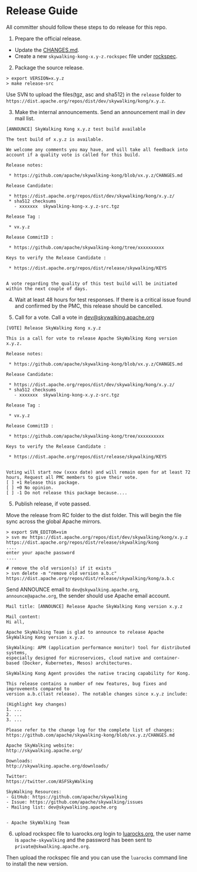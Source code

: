 # Release Guide
All committer should follow these steps to do release for this repo.

1. Prepare the official release.

- Update the [CHANGES.md](CHANGES.md).
- Create a new `skywalking-kong-x.y-z.rockspec` file under [rockspec](/rockspec).

2. Package the source release.

```shell
> export VERSION=x.y.z
> make release-src
```

Use SVN to upload the files(tgz, asc and sha512) in the `release` folder to `https://dist.apache.org/repos/dist/dev/skywalking/kong/x.y.z`.

3. Make the internal announcements. Send an announcement mail in dev mail list.

```
[ANNOUNCE] SkyWalking Kong x.y.z test build available

The test build of x.y.z is available.

We welcome any comments you may have, and will take all feedback into
account if a quality vote is called for this build.

Release notes:

 * https://github.com/apache/skywalking-kong/blob/vx.y.z/CHANGES.md

Release Candidate:

 * https://dist.apache.org/repos/dist/dev/skywalking/kong/x.y.z/
 * sha512 checksums
   - xxxxxxx  skywalking-kong-x.y.z-src.tgz

Release Tag :

 * vx.y.z

Release CommitID :

 * https://github.com/apache/skywalking-kong/tree/xxxxxxxxxx

Keys to verify the Release Candidate :

 * https://dist.apache.org/repos/dist/release/skywalking/KEYS


A vote regarding the quality of this test build will be initiated
within the next couple of days.
```

4. Wait at least 48 hours for test responses. If there is a critical issue found and confirmed by the PMC, this release should be cancelled.

5. Call for a vote. Call a vote in dev@skywalking.apache.org

```
[VOTE] Release SkyWalking Kong x.y.z

This is a call for vote to release Apache SkyWalking Kong version x.y.z.

Release notes:

 * https://github.com/apache/skywalking-kong/blob/vx.y.z/CHANGES.md

Release Candidate:

 * https://dist.apache.org/repos/dist/dev/skywalking/kong/x.y.z/
 * sha512 checksums
   - xxxxxxx  skywalking-kong-x.y.z-src.tgz

Release Tag :

 * vx.y.z

Release CommitID :

 * https://github.com/apache/skywalking-kong/tree/xxxxxxxxxx

Keys to verify the Release Candidate :

 * https://dist.apache.org/repos/dist/release/skywalking/KEYS


Voting will start now (xxxx date) and will remain open for at least 72 hours, Request all PMC members to give their vote.
[ ] +1 Release this package.
[ ] +0 No opinion.
[ ] -1 Do not release this package because....

```

5. Publish release, if vote passed.

Move the release from RC folder to the dist folder. This will begin the file sync across the global Apache mirrors.
```
> export SVN_EDITOR=vim
> svn mv https://dist.apache.org/repos/dist/dev/skywalking/kong/x.y.z https://dist.apache.org/repos/dist/release/skywalking/kong
....
enter your apache password
....

# remove the old version(s) if it exists
> svn delete -m "remove old version a.b.c" https://dist.apache.org/repos/dist/release/skywalking/kong/a.b.c
```

Send ANNOUNCE email to `dev@skywalking.apache.org`, `announce@apache.org`, the sender should use Apache email account.
```
Mail title: [ANNOUNCE] Release Apache SkyWalking Kong version x.y.z

Mail content:
Hi all,

Apache SkyWalking Team is glad to announce to release Apache SkyWalking Kong version x.y.z.

SkyWalking: APM (application performance monitor) tool for distributed systems,
especially designed for microservices, cloud native and container-based (Docker, Kubernetes, Mesos) architectures.

SkyWalking Kong Agent provides the native tracing capability for Kong.

This release contains a number of new features, bug fixes and improvements compared to
version a.b.c(last release). The notable changes since x.y.z include:

(Highlight key changes)
1. ...
2. ...
3. ...

Please refer to the change log for the complete list of changes:
https://github.com/apache/skywalking-kong/blob/vx.y.z/CHANGES.md

Apache SkyWalking website:
http://skywalking.apache.org/

Downloads:
http://skywalking.apache.org/downloads/

Twitter:
https://twitter.com/ASFSkyWalking

SkyWalking Resources:
- GitHub: https://github.com/apache/skywalking
- Issue: https://github.com/apache/skywalking/issues
- Mailing list: dev@skywalkiing.apache.org


- Apache SkyWalking Team
```

6. upload rockspec file to luarocks.org
login to [luarocks.org](https://luarocks.org/), the user name is `apache-skywalking` and the password has been sent to `private@skwalking.apache.org`.

Then upload the rockspec file and you can use the `luarocks` command line to install the new version.
